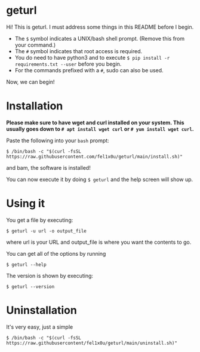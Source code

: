 # geturl


Hi! This is geturl. I must address some things in this README before I begin.

- The `$` symbol indicates a UNIX/bash shell prompt. (Remove this from your command.)
- The `#` symbol indicates that root access is required.
- You do need to have python3 and to execute `$ pip install -r requirements.txt --user` before you begin.
- For the commands prefixed with a `#`, sudo can also be used.

Now, we can begin!


# Installation


**Please make sure to have wget and curl installed on your system. This usually goes down to **`# apt install wget curl`** or **`# yum install wget curl`**.**


Paste the following into your `bash` prompt:

	
	$ /bin/bash -c "$(curl -fsSL https://raw.githubusercontent.com/fel1x0u/geturl/main/install.sh)"

and bam, the software is installed!

You can now execute it by doing `$ geturl` and the help screen will show up.

# Using it

You get a file by executing:

	$ geturl -u url -o output_file
where url is your URL and output_file is where you want the contents to go.

You can get all of the options by running

	$ geturl --help

The version is shown by executing:

	$ geturl --version


# Uninstallation

It's very easy, just a simple


	$ /bin/bash -c "$(curl -fsSL https://raw.githubusercontent/fel1x0u/geturl/main/uninstall.sh)"
